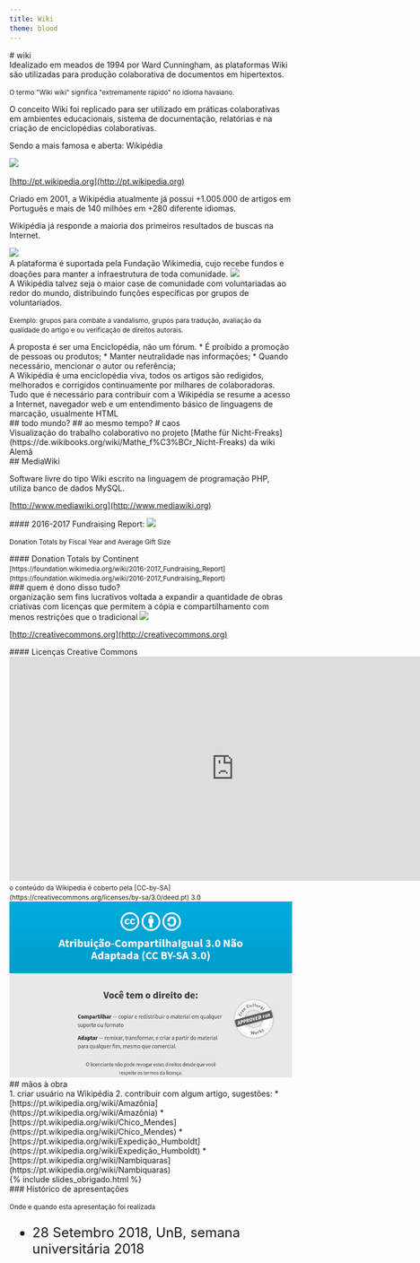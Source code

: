 ```yaml
---
title: Wiki
theme: blood
---
```


<section>
# wiki
</section>

<section>
Idealizado em meados de 1994 por Ward Cunningham,
as plataformas Wiki são utilizadas para produção colaborativa de documentos em hipertextos. 

<small>O termo "Wiki wiki" significa "extremamente rápido" no idioma havaiano.</small>
</section>

<section>
O conceito Wiki foi replicado para ser utilizado em práticas colaborativas em
ambientes educacionais, sistema de documentação, relatórias e na criação de
enciclopédias colaborativas.

Sendo a mais famosa e aberta: Wikipédia
</section>

<section data-background="white" data-background-transition="slide">
<img src="https://upload.wikimedia.org/wikipedia/commons/7/7f/Wikipedia-logo-v2-pt.svg" style="width: 40%" />

[http://pt.wikipedia.org](http://pt.wikipedia.org)
</section>

<section>

Criado em 2001, a Wikipédia atualmente já possui +1.005.000 de artigos em Português e mais de 140 milhões em +280 diferente idiomas.

Wikipédia já responde a maioria dos primeiros resultados de buscas na Internet.
</section>

<section data-background="white">
  <img src="https://upload.wikimedia.org/wikipedia/commons/d/df/Quantidade_de_artigos_na_ptwiki.png" />
</section>

<section>
A plataforma é suportada pela Fundação Wikimedia, cujo recebe fundos e doações para manter a infraestrutura de toda comunidade.

  <img src="https://wikimediafoundation.org/wp-content/uploads/2018/09/Wikimedia_Foundation_registered.png" />
</section>

<section>
A Wikipédia talvez seja o maior case de comunidade com voluntariadas ao redor
do mundo, distribuindo funções específicas por grupos de voluntariados.

<small>Exemplo: grupos para combate a vandalismo, grupos para tradução,
avaliação da qualidade do artigo e ou verificação de direitos autorais.</small>
</section>


<section>
A proposta é ser uma Enciclopédia, não um fórum.
* É proíbido a promoção de pessoas ou produtos; 
* Manter neutralidade nas informações;
* Quando necessário, mencionar o autor ou referência;
</section>

<section>
A Wikipédia é uma enciclopédia viva, todos os artigos são redigidos, melhorados e corrigidos continuamente por milhares de colaboradoras.
</section>

<section>
Tudo que é necessário para contribuir com a Wikipédia se resume a acesso a
Internet, navegador web e um entendimento básico de linguagens de marcação,
usualmente HTML
</section>

<section data-background-image="http://static3.businessinsider.com/image/534d67c26da81146067b5263/world.gif">
## todo mundo?
## ao mesmo tempo?
# caos
</section>

<section data-background-video="https://upload.wikimedia.org/wikipedia/commons/6/6a/Development_of_%22Mathe_f%C3%BCr_Nicht-Freaks%22_from_Sep_2009_to_June_2016.webm">
Visualização do trabalho colaborativo no projeto [Mathe für Nicht-Freaks](https://de.wikibooks.org/wiki/Mathe_f%C3%BCr_Nicht-Freaks) da wiki Alemã
</section>

<section>
## MediaWiki

Software livre do tipo Wiki escrito na linguagem de programação PHP, utiliza
banco de dados MySQL.

[http://www.mediawiki.org](http://www.mediawiki.org)
</section>

<section>
#### 2016-2017 Fundraising Report:
<img src="https://upload.wikimedia.org/wikipedia/commons/thumb/f/fa/FY1617_WMF_Fundraising_Totals_%26_Averages_Change_Over_Time.png/840px-FY1617_WMF_Fundraising_Totals_%26_Averages_Change_Over_Time.png" />


<small>Donation Totals by Fiscal Year and Average Gift Size</small>
</section>

<section data-background-image="https://upload.wikimedia.org/wikipedia/commons/thumb/3/38/FY1617_WMF_Donations_By_Continent.png/1060px-FY1617_WMF_Donations_By_Continent.png">
<div class="box-white">
#### Donation Totals by Continent
</div>
<small>[https://foundation.wikimedia.org/wiki/2016-2017_Fundraising_Report](https://foundation.wikimedia.org/wiki/2016-2017_Fundraising_Report)</small>
</section>

<section>
### quem é dono disso tudo?
</section>

<section>
organização sem fins lucrativos voltada a expandir a quantidade de obras
criativas com licenças que permitem a cópia e compartilhamento com menos
restrições que o tradicional

<img src="https://creativecommons.org/wp-content/themes/cc/images/cc.logo.white.svg" style="width: 50%" />

[http://creativecommons.org](http://creativecommons.org)
</section>


<section>
#### Licenças Creative Commons

<iframe width="800" height="400" src="https://www.youtube.com/embed/izSOrOmxRgE" frameborder="0" allow="autoplay; encrypted-media" allowfullscreen></iframe>
</section>

<section>
<small>o conteúdo da Wikipedia é coberto pela [CC-by-SA](https://creativecommons.org/licenses/by-sa/3.0/deed.pt) 3.0</small>
<img src="/files/licenca-cc-wikipedia.png" />
</section>

<section data-background-image="http://www.revistaestante.fnac.pt/wp-content/uploads/2016/04/maos-a-obra-do-it-your-self-estante-fnac.jpg">
## mãos à obra
</section>

<section>
1. criar usuário na Wikipédia
2. contribuir com algum artigo, sugestões:
  * [https://pt.wikipedia.org/wiki/Amazônia](https://pt.wikipedia.org/wiki/Amazônia)
  * [https://pt.wikipedia.org/wiki/Chico_Mendes](https://pt.wikipedia.org/wiki/Chico_Mendes)
  * [https://pt.wikipedia.org/wiki/Expedição_Humboldt](https://pt.wikipedia.org/wiki/Expedição_Humboldt)
  * [https://pt.wikipedia.org/wiki/Nambiquaras](https://pt.wikipedia.org/wiki/Nambiquaras)
</section>

<!-- 
https://pt.slideshare.net/redacaojornaldocommercio/painel-fipezap-2014?next_slideshow=1
https://pt.slideshare.net/andrefaria/wikipedia-de-leitor-a-contribuinte?qid=865ce8bc-c07a-4320-9369-a14b859b96bb&v=&b=&from_search=1
http://wiki.dcc.ufba.br/PSL/CursoTWikiCompleto
-->

<section data-background="#c4a000">
<section>
{% include slides_obrigado.html %}
</section>
<section>
### Histórico de apresentações

<small>Onde e quando esta apresentação foi realizada</small>

<ul style="font-size: 24px">
  <li>28 Setembro 2018, UnB, semana universitária 2018</li>
</ul>
</section>
</section>
